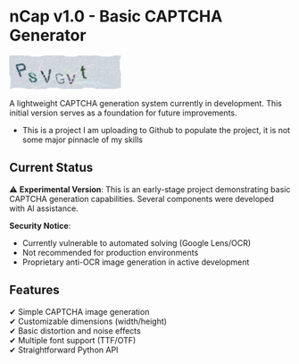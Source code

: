 # nCap v1.0 - Basic CAPTCHA Generator

<img src="example.png" alt="Example">

A lightweight CAPTCHA generation system currently in development. This initial version serves as a foundation for future improvements.
- This is a project I am uploading to Github to populate the project, it is not some major pinnacle of my skills

## Current Status
⚠️ **Experimental Version**: This is an early-stage project demonstrating basic CAPTCHA generation capabilities. Several components were developed with AI assistance.

**Security Notice**: 
- Currently vulnerable to automated solving (Google Lens/OCR)
- Not recommended for production environments
- Proprietary anti-OCR image generation in active development

## Features
✔ Simple CAPTCHA image generation  
✔ Customizable dimensions (width/height)  
✔ Basic distortion and noise effects  
✔ Multiple font support (TTF/OTF)  
✔ Straightforward Python API  
